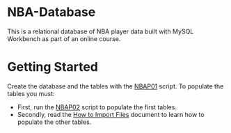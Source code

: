 # NBA-Database
This is a relational database of NBA player data built with MySQL Workbench as part of an online course.

# Getting Started
Create the database and the tables with the [NBAP01](https://github.com/nicokossacoff/NBA-Database/blob/main/scripts/NBAP01-db-table-creation.sql) script. To populate the tables you must:
- First, run the [NBAP02](https://github.com/nicokossacoff/NBA-Database/blob/main/scripts/NBAP02-insert.sql) script to populate the first tables.
- Secondly, read the [How to Import Files](https://github.com/nicokossacoff/NBA-Database/blob/main/docs/How%20to%20Import%20Files.pdf) document to learn how to populate the other tables.
